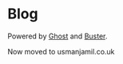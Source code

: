 # Blog
Powered by [Ghost](http://ghost.org) and [Buster](https://github.com/axitkhurana/buster/).


Now moved to usmanjamil.co.uk
